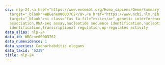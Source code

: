 ```yaml
---
csv: nlp-24,<a href="https://www.ensembl.org/Homo_sapiens/Gene/Summary?db=core;g=WBGene00003762"
  target="_blank">WBGene00003762</a>,<a href="https://www.ncbi.nlm.nih.gov/pubmed/27496166"
  target="_blank"><i class="fas fa-file"></i></a>",genetic interference,functional
  association,RNA-seq assay,nucleotide sequence identification,nucleotide sequence
  identification,transcriptional regulation,up-regulates activity
data_alias: nlp-24
data_id: WBGene00003762
data_numevidence: 1
data_species: Caenorhabditis elegans
data_taxid: '6239'
title: nlp-24
---
```


